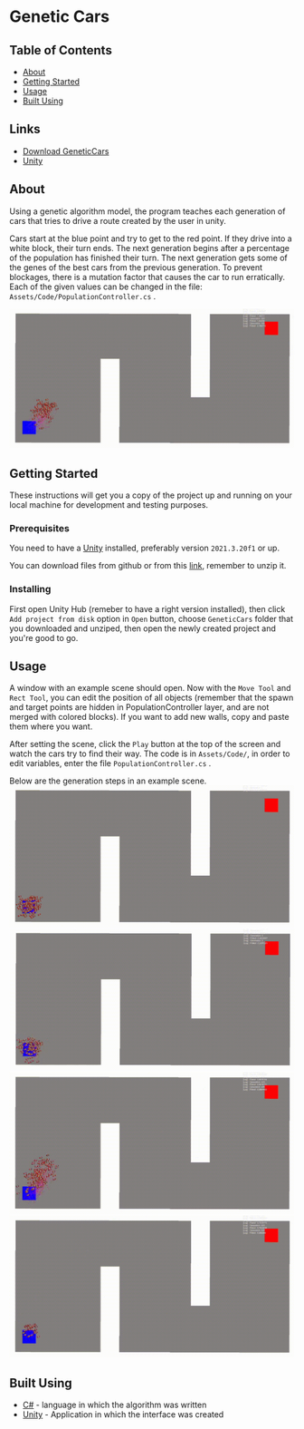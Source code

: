 # Genetic Cars

## Table of Contents
+ [About](#about)
+ [Getting Started](#getting_started)
+ [Usage](#usage)
+ [Built Using](#built_using)
## Links
+ [Download GeneticCars](https://mega.nz/file/03I0AIZS#cx4ZDJW7E4pJOXJeRG1ROTWvZQOKGGjf8nrBqH8oTKY)
+ [Unity](https://unity.com/)

## About <a name = "about"></a>
Using a genetic algorithm model, the program teaches each generation of cars that tries to drive a route created by the user in unity.

Cars start at the blue point and try to get to the red point. If they drive into a white block, their turn ends. The next generation begins after a percentage of the population has finished their turn. The next generation gets some of the genes of the best cars from the previous generation. To prevent blockages, there is a mutation factor that causes the car to run erratically. Each of the given values ​​can be changed in the file: `Assets/Code/PopulationController.cs` .

![Alt Text](https://github.com/PKrystian/Genetic_Cars/blob/51566c7de99c5adf02a92884dcfb395df7a814b7/github_files/1000_generation.gif)

## Getting Started <a name = "getting_started"></a>
These instructions will get you a copy of the project up and running on your local machine for development and testing purposes.

### Prerequisites

You need to have a [Unity](https://unity.com/) installed, preferably version `2021.3.20f1` or up.

You can download files from github or from this [link](https://mega.nz/file/03I0AIZS#cx4ZDJW7E4pJOXJeRG1ROTWvZQOKGGjf8nrBqH8oTKY), remember to unzip it.

### Installing

First open Unity Hub (remeber to have a right version installed), then click `Add project from disk` option in `Open` button, choose `GeneticCars` folder that you downloaded and unziped, then open the newly created project and you're good to go.


## Usage <a name = "usage"></a>

A window with an example scene should open. Now with the `Move Tool` and `Rect Tool`, you can edit the position of all objects (remember that the spawn and target points are hidden in PopulationController layer, and are not merged with colored blocks). If you want to add new walls, copy and paste them where you want.

After setting the scene, click the `Play` button at the top of the screen and watch the cars try to find their way.
The code is in `Assets/Code/`, in order to edit variables, enter the file `PopulationController.cs` .

Below are the generation steps in an example scene.
<img src="https://github.com/PKrystian/Genetic_Cars/blob/51566c7de99c5adf02a92884dcfb395df7a814b7/github_files/1_generation.gif" width="600" height="250"/><img src="https://github.com/PKrystian/Genetic_Cars/blob/51566c7de99c5adf02a92884dcfb395df7a814b7/github_files/5_generation.gif" width="600" height="250"/>
<img src="https://github.com/PKrystian/Genetic_Cars/blob/51566c7de99c5adf02a92884dcfb395df7a814b7/github_files/400_generation.gif" width="600" height="250"/><img src="https://github.com/PKrystian/Genetic_Cars/blob/51566c7de99c5adf02a92884dcfb395df7a814b7/github_files/600_generation.gif" width="600" height="250"/>


## Built Using <a name = "built_using"></a>
- [C#](https://learn.microsoft.com/en-us/dotnet/csharp/) - language in which the algorithm was written
- [Unity](https://unity.com/) - Application in which the interface was created
